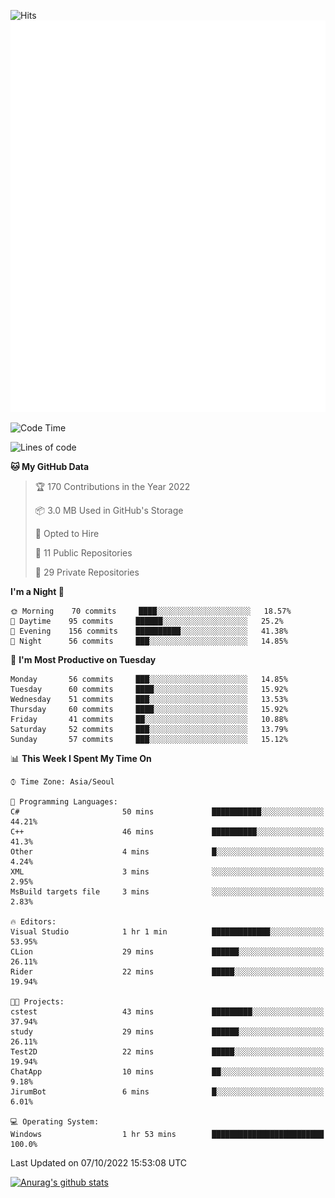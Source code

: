 ![Hits](https://hits.seeyoufarm.com/api/count/incr/badge.svg?url=https%3A%2F%2Fgithub.com%2Fkokose1234&count_bg=%2379C83D&title_bg=%23555555&icon=apple.svg&icon_color=%23E7E7E7&title=hits&edge_flat=false)
<br/>
![Metrics](https://github.com/kokose1234/kokose1234/blob/main/github-metrics.svg)

<!--START_SECTION:waka-->
![Code Time](http://img.shields.io/badge/Code%20Time-697%20hrs%202%20mins-blue)

![Lines of code](https://img.shields.io/badge/From%20Hello%20World%20I%27ve%20Written-901%20Thousand%20lines%20of%20code-blue)

**🐱 My GitHub Data** 

> 🏆 170 Contributions in the Year 2022
 > 
> 📦 3.0 MB Used in GitHub's Storage 
 > 
> 💼 Opted to Hire
 > 
> 📜 11 Public Repositories 
 > 
> 🔑 29 Private Repositories  
 > 
**I'm a Night 🦉** 

```text
🌞 Morning    70 commits     ████░░░░░░░░░░░░░░░░░░░░░   18.57% 
🌆 Daytime    95 commits     ██████░░░░░░░░░░░░░░░░░░░   25.2% 
🌃 Evening    156 commits    ██████████░░░░░░░░░░░░░░░   41.38% 
🌙 Night      56 commits     ███░░░░░░░░░░░░░░░░░░░░░░   14.85%

```
📅 **I'm Most Productive on Tuesday** 

```text
Monday       56 commits     ███░░░░░░░░░░░░░░░░░░░░░░   14.85% 
Tuesday      60 commits     ████░░░░░░░░░░░░░░░░░░░░░   15.92% 
Wednesday    51 commits     ███░░░░░░░░░░░░░░░░░░░░░░   13.53% 
Thursday     60 commits     ████░░░░░░░░░░░░░░░░░░░░░   15.92% 
Friday       41 commits     ██░░░░░░░░░░░░░░░░░░░░░░░   10.88% 
Saturday     52 commits     ███░░░░░░░░░░░░░░░░░░░░░░   13.79% 
Sunday       57 commits     ███░░░░░░░░░░░░░░░░░░░░░░   15.12%

```


📊 **This Week I Spent My Time On** 

```text
⌚︎ Time Zone: Asia/Seoul

💬 Programming Languages: 
C#                       50 mins             ███████████░░░░░░░░░░░░░░   44.21% 
C++                      46 mins             ██████████░░░░░░░░░░░░░░░   41.3% 
Other                    4 mins              █░░░░░░░░░░░░░░░░░░░░░░░░   4.24% 
XML                      3 mins              ░░░░░░░░░░░░░░░░░░░░░░░░░   2.95% 
MsBuild targets file     3 mins              ░░░░░░░░░░░░░░░░░░░░░░░░░   2.83%

🔥 Editors: 
Visual Studio            1 hr 1 min          █████████████░░░░░░░░░░░░   53.95% 
CLion                    29 mins             ██████░░░░░░░░░░░░░░░░░░░   26.11% 
Rider                    22 mins             █████░░░░░░░░░░░░░░░░░░░░   19.94%

🐱‍💻 Projects: 
cstest                   43 mins             █████████░░░░░░░░░░░░░░░░   37.94% 
study                    29 mins             ██████░░░░░░░░░░░░░░░░░░░   26.11% 
Test2D                   22 mins             █████░░░░░░░░░░░░░░░░░░░░   19.94% 
ChatApp                  10 mins             ██░░░░░░░░░░░░░░░░░░░░░░░   9.18% 
JirumBot                 6 mins              █░░░░░░░░░░░░░░░░░░░░░░░░   6.01%

💻 Operating System: 
Windows                  1 hr 53 mins        █████████████████████████   100.0%

```


 Last Updated on 07/10/2022 15:53:08 UTC
<!--END_SECTION:waka-->

[![Anurag's github stats](https://github-readme-stats.vercel.app/api?username=kokose1234&theme=dracula)](https://github.com/anuraghazra/github-readme-stats)



	
